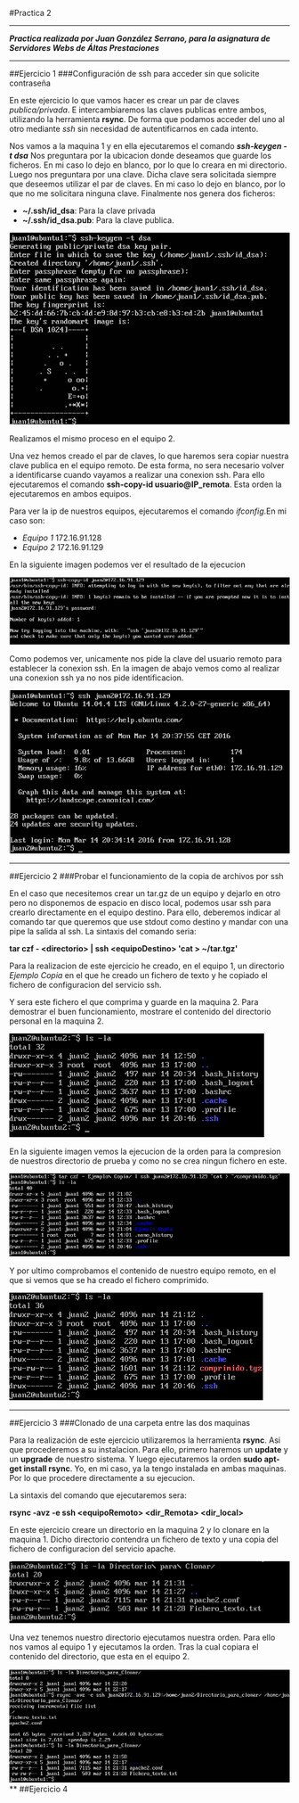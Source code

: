 #Practica 2
***
***Practica realizada por Juan González Serrano, para la asignatura de Servidores Webs de Áltas Prestaciones***
***
##Ejercicio 1
###Configuración de ssh para acceder sin que solicite contraseña

En este ejercicio lo que vamos hacer es crear un par de claves *publica/privada*.
E intercambiaremos las claves publicas entre ambos, utilizando la herramienta **rsync**.
De forma que podamos acceder del uno al otro mediante *ssh* sin necesidad de autentificarnos en cada intento.

Nos vamos a la maquina 1 y en ella ejecutaremos el comando ***ssh-keygen -t dsa***
Nos preguntara por la ubicacion donde deseamos que guarde los ficheros. En mi
caso lo dejo en blanco, por lo que lo creara en mi directorio.
Luego nos preguntara por una clave. Dicha clave sera solicitada siempre que deseemos
utilizar el par de claves. En mi caso lo dejo en blanco, por lo que no me solicitara
ninguna clave.
Finalmente nos genera dos ficheros:
* **~/.ssh/id_dsa**: Para la clave privada
* **~/.ssh/id_dsa.pub**: Para la clave publica.

![imagen](https://github.com/naujgs/SWAP1516/blob/master/Practica2/img/keygen_ssh_equi1.jpg)

Realizamos el mismo proceso en el equipo 2.

Una vez hemos creado el par de claves, lo que haremos sera copiar nuestra clave
publica en el equipo remoto. De esta forma, no sera necesario volver a identificarse
cuando vayamos a realizar una conexion ssh. Para ello ejecutaremos el comando **ssh-copy-id usuario@IP_remota**.
Esta orden la ejecutaremos en ambos equipos.

Para ver la ip de nuestros equipos, ejecutaremos el comando *ifconfig*.En mi caso son:
* *Equipo 1* 172.16.91.128
* *Equipo 2* 172.16.91.129

En la siguiente imagen podemos ver el resultado de la ejecucion

![img](https://github.com/naujgs/SWAP1516/blob/master/Practica2/img/ssh_envio_clavePublica.jpg)

Como podemos ver, unicamente nos pide la clave del usuario remoto para establecer la conexion ssh.
En la imagen de abajo vemos como al realizar una conexion ssh ya no nos pide identificacion.

![img](https://github.com/naujgs/SWAP1516/blob/master/Practica2/img/ssh_conexion_conClave.jpg)
***
##Ejercicio 2
###Probar el funcionamiento de la copia de archivos por ssh

En el caso que necesitemos crear un tar.gz de un equipo y dejarlo en otro pero no
disponemos de espacio en disco local, podemos usar ssh para crearlo directamente
en el equipo destino.
Para ello, deberemos indicar al comando tar que queremos que use stdout como
destino y mandar con una pipe la salida al ssh. La sintaxis del comando seria:

**tar czf - \<directorio\> | ssh \<equipoDestino\> 'cat > ~/tar.tgz'**

Para la realizacion de este ejercicio he creado, en el equipo 1, un directorio *Ejemplo Copia* en el
que he creado un fichero de texto y he copiado el fichero de configuracion del servicio
ssh.

Y sera este fichero el que comprima y guarde en la maquina 2. Para demostrar el buen
funcionamiento, mostrare el contenido del directorio personal en la maquina 2.

![img](https://github.com/naujgs/SWAP1516/blob/master/Practica2/img/compresion_remoto_antes.jpg)

En la siguiente imagen vemos la ejecucion de la orden para la compresion de nuestros
directorio de prueba y como no se crea ningun fichero en este.

![img](https://github.com/naujgs/SWAP1516/blob/master/Practica2/img/compresion_creacion.jpg)

Y por ultimo comprobamos el contenido de nuestro equipo remoto, en el que si vemos que se
ha creado el fichero comprimido.

![img](https://github.com/naujgs/SWAP1516/blob/master/Practica2/img/compresion_remoto_despues.jpg)
***
##Ejercicio 3
###Clonado de una carpeta entre las dos maquinas

Para la realización de este ejercicio utilizaremos la herramienta **rsync**. Asi que procederemos
a su instalacion. Para ello, primero haremos un **update** y un **upgrade** de nuestro sistema. Y
luego ejecutaremos la orden **sudo apt-get install rsync**. Yo, en mi caso, ya la tengo
instalada en ambas maquinas. Por lo que procedere directamente a su ejecucion.

La sintaxis del comando que ejecutaremos sera:

**rsync -avz -e ssh \<equipoRemoto\> \<dir_Remota\> \<dir_local\>**

En este ejercicio creare un directorio en la maquina 2 y lo clonare en la maquina 1. Dicho
directorio contendra un fichero de texto y una copia del fichero de configuracion del
servicio apache.

![img](https://github.com/naujgs/SWAP1516/blob/master/Practica2/img/clonar_contenido_dir.jpg)

Una vez tenemos nuestro directorio ejecutamos nuestra orden. Para ello nos vamos al equipo 1
y ejecutamos la orden. Tras la cual copiara el contenido del directorio, que esta en el
equipo 2.

![img](https://github.com/naujgs/SWAP1516/blob/master/Practica2/img/clonado_ok.jpg)
**
##Ejercicio 4
